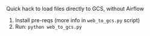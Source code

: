 Quick hack to load files directly to GCS, without Airflow

1. Install pre-reqs (more info in `web_to_gcs.py` script)
2. Run: `python web_to_gcs.py`
